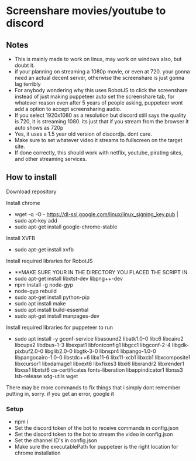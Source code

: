 # Screenshare movies/youtube to discord

## Notes
- This is mainly made to work on linux, may work on windows also, but doubt it.
- if your planning on streaming a 1080p movie, or even at 720. your gonna need an actual decent server, otherwise the screenshare is just gonna lag terribly
- For anybody wondering why this uses RobotJS to click the screenshare instead of just making puppeteer auto set the screenshare tab, for whatever reason even after 5 years of people asking, puppeteer wont add a option to accept screensharing audio.
- If you select 1920x1080 as a resolution but discord still says the quality is 720, it is streaming 1080. its just that if you stream from the browser it auto shows as 720p
- Yes, it uses a 1.5 year old version of discordjs. dont care.
- Make sure to set whatever video it streams to fullscreen on the target site.
- If done correctly, this should work with netflix, youtube, pirating sites, and other streaming services.

## How to install
Download repository

Install chrome
- wget -q -O - https://dl-ssl.google.com/linux/linux_signing_key.pub | sudo apt-key add
- sudo apt-get install google-chrome-stable

Install XVFB
- sudo apt-get install xvfb

Install required libraries for RobotJS
- **MAKE SURE YOUR IN THE DIRECTORY YOU PLACED THE SCRIPT IN
- sudo apt-get install libxtst-dev libpng++-dev
- npm install -g node-gyp
- node-gyp rebuild
- sudo apt-get install python-pip
- sudo apt install make
- sudo apt install build-essential
- sudo apt-get install manpages-dev

Install required libraries for puppeteer to run
- sudo apt install -y gconf-service libasound2 libatk1.0-0 libc6 libcairo2 libcups2 libdbus-1-3 libexpat1 libfontconfig1 libgcc1 libgconf-2-4 libgdk-pixbuf2.0-0 libglib2.0-0 libgtk-3-0 libnspr4 libpango-1.0-0 libpangocairo-1.0-0 libstdc++6 libx11-6 libx11-xcb1 libxcb1 libxcomposite1 libxcursor1 libxdamage1 libxext6 libxfixes3 libxi6 libxrandr2 libxrender1 libxss1 libxtst6 ca-certificates fonts-liberation libappindicator1 libnss3 lsb-release xdg-utils wget

There may be more commands to fix things that i simply dont remember putting in, sorry. if you get an error, google it


### Setup
- npm i
- Set the discord token of the bot to receive commands in config.json
- Set the discord token to the bot to stream the video in config.json
- Set the channel ID's in config.json
- Make sure the executablePath for puppeteer is the right location for chrome installation